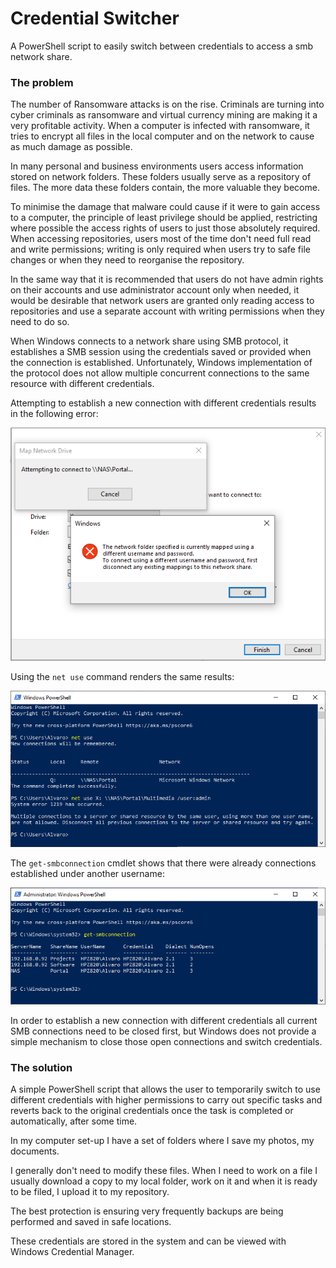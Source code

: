 # Credential Switcher
A PowerShell script to easily switch between credentials to access a smb network share.



### The problem

The number of Ransomware attacks is on the rise. Criminals are turning into cyber criminals as ransomware and virtual currency mining are making it a very profitable activity. When a computer is infected with ransomware, it tries to encrypt all files in the local computer and on the network to cause as much damage as possible.

In many personal and business environments users access information stored on network folders. These folders usually serve as a repository of files. The more data these folders contain, the more valuable they become. 

To minimise the damage that malware could cause if it were to gain access to a computer, the principle of least privilege should be applied, restricting where possible the access rights of users to just those absolutely required. When accessing repositories, users most of the time don't need full read and write permissions; writing is only required when users try to safe file changes or when they need to reorganise the repository.

In the same way that it is recommended that users do not have admin rights on their accounts and use administrator account only when needed, it would be desirable that network users are granted only reading access to repositories and use a separate account with writing permissions when they need to do so.

When Windows connects to a network share using SMB protocol, it establishes a SMB session using the credentials saved or provided when the connection is established. Unfortunately, Windows implementation of the protocol does not allow multiple concurrent connections to the same resource with different credentials.

Attempting to establish a new connection with different credentials results in the following error:

![error 1219 w](https://raw.githubusercontent.com/aorgazf/credential-switcher/master/img/error%201219%20w.png)



Using the `net use` command renders the same results:

![error 1219](https://raw.githubusercontent.com/aorgazf/credential-switcher/master/img/error%201219.png)



The `get-smbconnection` cmdlet shows that there were already connections established under another username:

![get-smbconnection.png](https://raw.githubusercontent.com/aorgazf/credential-switcher/master/img/get-smbconnection.png)



In order to establish a new connection with different credentials all current SMB connections need to be closed first, but Windows does not provide a simple mechanism to close those open connections and switch credentials.



### The solution

A simple PowerShell script that allows the user to temporarily switch to use different credentials with higher permissions to carry out specific tasks and reverts back to the original credentials once the task is completed or automatically, after some time.









In my computer set-up I have a set of folders where I save my photos, my documents.

I generally don't need to modify these files. When I need to work on a file I usually download a copy to my local folder, work on it and when it is ready to be filed, I upload it to my repository.



The best protection is ensuring very frequently backups are being performed and saved in safe locations.

These credentials are stored in the system and can be viewed with Windows Credential Manager.

